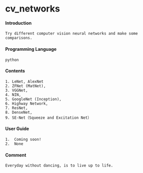 # cv_networks

#### Introduction

	Try different computer vision neural networks and make some comparisons.

#### Programming Language

	python

#### Contents

	1. LeNet, AlexNet
	2. ZFNet (MatNet), 
	3. VGGNet,
	4. NIN, 
	5. GoogleNet (Inception), 
	6. Highway Network, 
	7. ResNet, 
	8. DenseNet, 
	9. SE-Net（Squeeze and Excitation Net）

#### User Guide

	1.  Coming soon!
	2.  None
	
#### Comment

	Everyday without dancing, is to live up to life.
